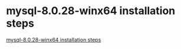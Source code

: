 # mysql-8.0.28-winx64 installation steps
[mysql-8.0.28-winx64 installation steps](https://aiwithcloud.com/2022/09/16/mysql_8-0-28_winx64_installation_steps/)